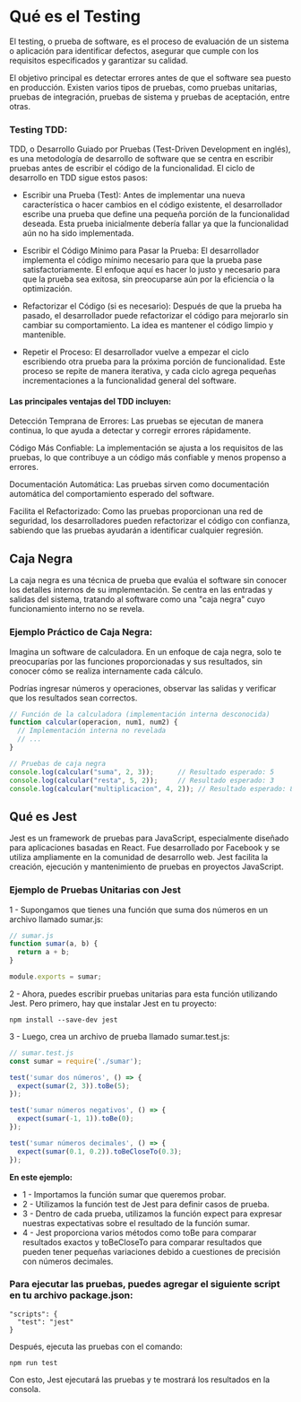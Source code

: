 # Qué es el Testing

El testing, o prueba de software, es el proceso de evaluación de un sistema o aplicación para identificar defectos, asegurar que cumple con los requisitos especificados y garantizar su calidad. 

El objetivo principal es detectar errores antes de que el software sea puesto en producción. Existen varios tipos de pruebas, como pruebas unitarias, pruebas de integración, pruebas de sistema y pruebas de aceptación, entre otras.


### Testing TDD:

TDD, o Desarrollo Guiado por Pruebas (Test-Driven Development en inglés), es una metodología de desarrollo de software que se centra en escribir pruebas antes de escribir el código de la funcionalidad. El ciclo de desarrollo en TDD sigue estos pasos:

- Escribir una Prueba (Test): Antes de implementar una nueva característica o hacer cambios en el código existente, el desarrollador escribe una prueba que define una pequeña porción de la funcionalidad deseada. Esta prueba inicialmente debería fallar ya que la funcionalidad aún no ha sido implementada.

- Escribir el Código Mínimo para Pasar la Prueba: El desarrollador implementa el código mínimo necesario para que la prueba pase satisfactoriamente. El enfoque aquí es hacer lo justo y necesario para que la prueba sea exitosa, sin preocuparse aún por la eficiencia o la optimización.

- Refactorizar el Código (si es necesario): Después de que la prueba ha pasado, el desarrollador puede refactorizar el código para mejorarlo sin cambiar su comportamiento. La idea es mantener el código limpio y mantenible.

- Repetir el Proceso: El desarrollador vuelve a empezar el ciclo escribiendo otra prueba para la próxima porción de funcionalidad. Este proceso se repite de manera iterativa, y cada ciclo agrega pequeñas incrementaciones a la funcionalidad general del software.

#### Las principales ventajas del TDD incluyen:

Detección Temprana de Errores: Las pruebas se ejecutan de manera continua, lo que ayuda a detectar y corregir errores rápidamente.

Código Más Confiable: La implementación se ajusta a los requisitos de las pruebas, lo que contribuye a un código más confiable y menos propenso a errores.

Documentación Automática: Las pruebas sirven como documentación automática del comportamiento esperado del software.

Facilita el Refactorizado: Como las pruebas proporcionan una red de seguridad, los desarrolladores pueden refactorizar el código con confianza, sabiendo que las pruebas ayudarán a identificar cualquier regresión.


## Caja Negra

La caja negra es una técnica de prueba que evalúa el software sin conocer los detalles internos de su implementación. Se centra en las entradas y salidas del sistema, tratando al software como una "caja negra" cuyo funcionamiento interno no se revela.

### Ejemplo Práctico de Caja Negra:
Imagina un software de calculadora. En un enfoque de caja negra, solo te preocuparías por las funciones proporcionadas y sus resultados, sin conocer cómo se realiza internamente cada cálculo. 

Podrías ingresar números y operaciones, observar las salidas y verificar que los resultados sean correctos.

```js
// Función de la calculadora (implementación interna desconocida)
function calcular(operacion, num1, num2) {
  // Implementación interna no revelada
  // ...
}

// Pruebas de caja negra
console.log(calcular("suma", 2, 3));      // Resultado esperado: 5
console.log(calcular("resta", 5, 2));     // Resultado esperado: 3
console.log(calcular("multiplicacion", 4, 2)); // Resultado esperado: 8
```


## Qué es Jest

Jest es un framework de pruebas para JavaScript, especialmente diseñado para aplicaciones basadas en React. Fue desarrollado por Facebook y se utiliza ampliamente en la comunidad de desarrollo web. Jest facilita la creación, ejecución y mantenimiento de pruebas en proyectos JavaScript.

### Ejemplo de Pruebas Unitarias con Jest

1 - Supongamos que tienes una función que suma dos números en un archivo llamado sumar.js:

```js
// sumar.js
function sumar(a, b) {
  return a + b;
}

module.exports = sumar;
```

2 - Ahora, puedes escribir pruebas unitarias para esta función utilizando Jest. Pero primero, hay que instalar Jest en tu proyecto:

```
npm install --save-dev jest
```

3 - Luego, crea un archivo de prueba llamado sumar.test.js:

```js
// sumar.test.js
const sumar = require('./sumar');

test('sumar dos números', () => {
  expect(sumar(2, 3)).toBe(5);
});

test('sumar números negativos', () => {
  expect(sumar(-1, 1)).toBe(0);
});

test('sumar números decimales', () => {
  expect(sumar(0.1, 0.2)).toBeCloseTo(0.3);
});
```

**En este ejemplo:**

- 1 - Importamos la función sumar que queremos probar.
- 2 - Utilizamos la función test de Jest para definir casos de prueba.
- 3 - Dentro de cada prueba, utilizamos la función expect para expresar nuestras expectativas sobre el resultado de la función sumar.
- 4 - Jest proporciona varios métodos como toBe para comparar resultados exactos y toBeCloseTo para comparar resultados que pueden tener pequeñas variaciones debido a cuestiones de precisión con números decimales.

### Para ejecutar las pruebas, puedes agregar el siguiente script en tu archivo package.json:

```
"scripts": {
  "test": "jest"
}
```

Después, ejecuta las pruebas con el comando:

```
npm run test
```
Con esto, Jest ejecutará las pruebas y te mostrará los resultados en la consola.